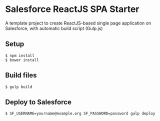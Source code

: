 # Salesforce ReactJS SPA Starter
A template project to create ReactJS-based single page application on Salesforce, with automatic build script (Gulp.js)

## Setup
```
$ npm install
$ bower install
```

## Build files

```
$ gulp build
```

## Deploy to Salesforce

```
$ SF_USERNAME=yourname@example.org SF_PASSWORD=password gulp deploy
```

